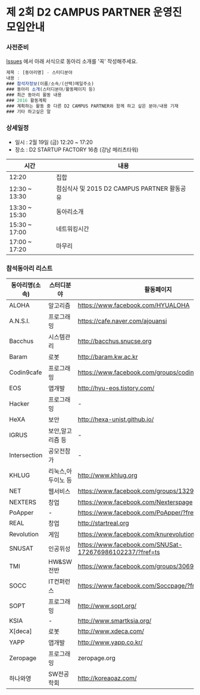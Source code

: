 # 제 2회 D2 CAMPUS PARTNER 운영진 모임안내

### 사전준비

[Issues](https://github.com/D2CAMPUS-PARTNER/SHAKE_2nd/issues/new) 에서 아래 서식으로 동아리 소개를 '꼭' 작성해주세요.

```javascript
제목 : [동아리명] - 스터디분야
내용 :
### 참석자정보(이름/소속/(선택)메일주소)
### 동아리 소개(스터디분야/활동페이지 등)
### 최근 동아리 활동 내용
### 2016 활동계획
### 계획하는 활동 중 다른 D2 CAMPUS PARTNER와 함께 하고 싶은 분야/내용 기재
### 기타 하고싶은 말
```

### 상세일정

- 일시 : 2월 19일 (금) 12:20 ~ 17:20
- 장소 : D2 STARTUP FACTORY 16층 (강남 메리츠타워)

시간|내용
---|---
12:20|집합
12:30 ~ 13:30|점심식사 및 2015 D2 CAMPUS PARTNER 활동공유
13:30 ~ 15:30|동아리소개
15:30 ~ 17:00|네트워킹시간
17:00 ~ 17:20|마무리

### 참석동아리 리스트

동아리명(소속)|스터디분야|활동페이지
--------------|----------|----------
ALOHA|알고리즘|https://www.facebook.com/HYUALOHA
A.N.S.I.|프로그래밍|https://cafe.naver.com/ajouansi
Bacchus|시스템관리|http://bacchus.snucse.org
Baram|로봇|http://baram.kw.ac.kr
Codin9cafe|프로그래밍|https://www.facebook.com/groups/codin9cafe/
EOS|앱개발|http://hyu-eos.tistory.com/
Hacker|프로그래밍|-
HeXA|보안|http://hexa-unist.github.io/
IGRUS|보안,알고리즘 등|-
Intersection|공모전참가|-
KHLUG|리눅스,아두이노 등|http://www.khlug.org
NET|웹서비스|https://www.facebook.com/groups/132988286804307/
NEXTERS|창업|https://www.facebook.com/Nexterspage
PoApper|-|https://www.facebook.com/PoApper/?fref=ts
REAL|창업|http://startreal.org
Revolution|게임|https://www.facebook.com/knurevolution
SNUSAT|인공위성|https://www.facebook.com/SNUSat-172676986102237/?fref=ts
TMI|HW&SW전반|https://www.facebook.com/groups/306984199313364
SOCC|IT컨퍼런스|https://www.facebook.com/Soccpage/?fref=ts
SOPT|프로그래밍|http://www.sopt.org/
KSIA|-|http://www.smartksia.org/
X[deca]|로봇|http://www.xdeca.com/
YAPP|앱개발|http://www.yapp.co.kr/
Zeropage|프로그래밍|zeropage.org
하나와영|SW전공학회|http://koreaoaz.com/


